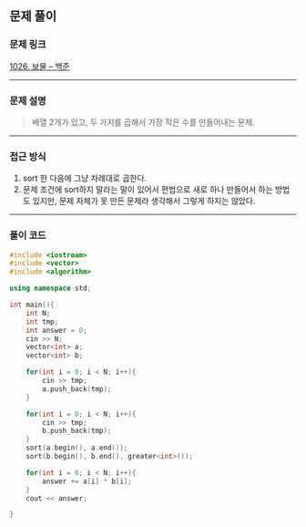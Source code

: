 ##  문제 풀이

###  문제 링크  
[1026. 보물 – 백준](https://www.acmicpc.net/problem/1026)

---

###  문제 설명  
> 배열 2개가 있고, 두 가지를 곱해서 가장 작은 수를 만들어내는 문제.
---

###  접근 방식  
1. sort 한 다음에 그냥 차례대로 곱한다.
2. 문제 조건에 sort하지 말라는 말이 있어서 편법으로 새로 하나 만들어서 하는 방법도 있지만, 문제 자체가 못 만든 문제라 생각해서 그렇게 하지는 않았다.

---

### 풀이 코드

```cpp
#include <iostream>
#include <vector>
#include <algorithm>

using namespace std;

int main(){
    int N;
    int tmp;
    int answer = 0;
    cin >> N;
    vector<int> a;
    vector<int> b;

    for(int i = 0; i < N; i++){
        cin >> tmp;
        a.push_back(tmp);
    }

    for(int i = 0; i < N; i++){
        cin >> tmp;
        b.push_back(tmp);
    }
    sort(a.begin(), a.end());
    sort(b.begin(), b.end(), greater<int>());

    for(int i = 0; i < N; i++){
        answer += a[i] * b[i];
    }
    cout << answer;

}
```


